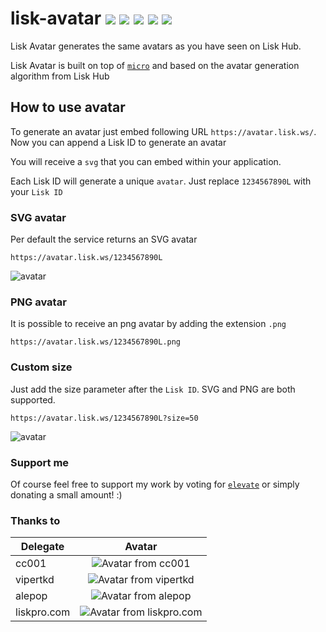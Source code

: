 # lisk-avatar ![](https://avatar.lisk.ws/1L?size=20) ![](https://avatar.lisk.ws/323L?size=20) ![](https://avatar.lisk.ws/42312232?size=20) ![](https://avatar.lisk.ws/911111?size=20) ![](https://avatar.lisk.ws/733333?size=20)

Lisk Avatar generates the same avatars as you have seen on Lisk Hub.

Lisk Avatar is built on top of [`micro`](https://github.com/zeit/micro) and based on the avatar generation algorithm from Lisk Hub

## How to use avatar

To generate an avatar just embed following URL `https://avatar.lisk.ws/`. Now you can append a Lisk ID to generate an avatar

You will receive a `svg` that you can embed within your application.

Each Lisk ID will generate a unique `avatar`. Just replace `1234567890L` with your `Lisk ID`

### SVG avatar

Per default the service returns an SVG avatar

```
https://avatar.lisk.ws/1234567890L
```

![avatar](https://avatar.lisk.ws/12345678901L?size=100)

### PNG avatar

It is possible to receive an png avatar by adding the extension `.png`

```
https://avatar.lisk.ws/1234567890L.png
```

### Custom size

Just add the size parameter after the `Lisk ID`. SVG and PNG are both supported.

```
https://avatar.lisk.ws/1234567890L?size=50
```

![avatar](https://avatar.lisk.ws/1234567890L?size=50)

### Support me

Of course feel free to support my work by voting for [`elevate`](https://explorer.lisk.io/delegate/17890508407355636952L) or simply donating a small amount! :)

### Thanks to

| Delegate    |                                        Avatar                                        |
| ----------- | :----------------------------------------------------------------------------------: |
| cc001       |    ![Avatar from cc001](https://avatar.lisk.ws/6787154358850114730L.png?size=25)     |
| vipertkd    |   ![Avatar from vipertkd](https://avatar.lisk.ws/4980451641598555896L.png?size=25)   |
| alepop      |    ![Avatar from alepop](https://avatar.lisk.ws/9010579446607279905L.png?size=25)    |
| liskpro.com | ![Avatar from liskpro.com](https://avatar.lisk.ws/13112651512533400586L.png?size=25) |
